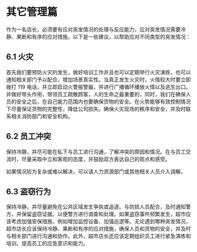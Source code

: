 # 其它管理篇

作为一名店长，必须要有应对突发情况的处理与反应能力，应对突发情况需要冷静、果断和有序的应对措施。以下是一些建议，以帮助应对不同类型的突发情况：<br>

## 6.1 火灾

首先我们要预防火灾的发生，做好培训工作并且也可以定期举行火灾演练，也可以通知相关部门予以配合，增加场景真实性。当真正发生火灾时，火情较大时要立即拨打 119 电话，并立即启动火警报警器，并进行广播循环播放火情以及逃生出口。并做好带头作用，带领员工疏散顾客，人的生命之最重要的，同时，我们在确保人员的安全之后，在自己能力范围内也要确保货物的安全。在火势能够有效控制情况下尽量保证货物的完整性，降低公司损失。确保火灾现场的秩序和安全，并及时联系相关消防部门和安全机构。<br>

## 6.2 员工冲突

保持冷静，并尽可能在私下与员工进行沟通，了解冲突的原因和情况。在与员工交流时，尽量采取中立和客观的态度，并鼓励双方表达自己的观点和感受。<br>

如果情况较为复杂或难以解决，可以请人力资源部门或其他相关人员介入调解。<br>

## 6.3 盗窃行为

保持冷静，并尽量避免在公共区域发生争执或追逐。与防损人员配合，及时通知警方，并保留盗窃证据，以便警方进行调查和处理。如果盗窃事件频繁发生，超市应该考虑加强安保措施，例如增加监控设备、加强巡逻等。无论遇到哪种突发情况，超市店长应该保持冷静、果断和有序的应对措施，确保人员和货物的安全，并及时与相关部门进行沟通和协作。此外，超市店长还应该定期组织员工进行紧急演练和培训，提高员工的应急意识和能力。<br>
